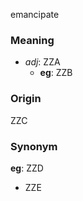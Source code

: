 emancipate
### Meaning
+ _adj_: ZZA
	+ __eg__: ZZB

### Origin

ZZC

### Synonym

__eg__: ZZD

+ ZZE



